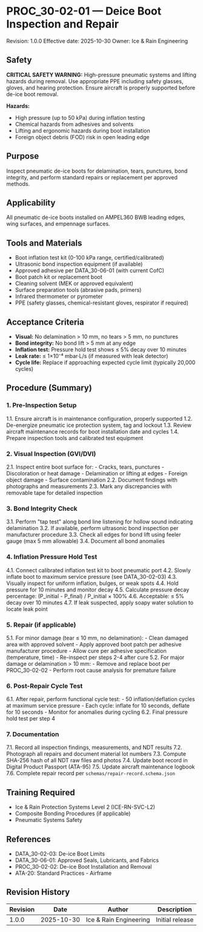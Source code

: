 # PROC_30-02-01 — Deice Boot Inspection and Repair
Revision: 1.0.0
Effective date: 2025-10-30
Owner: Ice & Rain Engineering

## Safety

**CRITICAL SAFETY WARNING:** High-pressure pneumatic systems and lifting hazards during removal. Use appropriate PPE including safety glasses, gloves, and hearing protection. Ensure aircraft is properly supported before de-ice boot removal.

**Hazards:**
- High pressure (up to 50 kPa) during inflation testing
- Chemical hazards from adhesives and solvents
- Lifting and ergonomic hazards during boot installation
- Foreign object debris (FOD) risk in open leading edge

## Purpose

Inspect pneumatic de-ice boots for delamination, tears, punctures, bond integrity, and perform standard repairs or replacement per approved methods.

## Applicability

All pneumatic de-ice boots installed on AMPEL360 BWB leading edges, wing surfaces, and empennage surfaces.

## Tools and Materials

- Boot inflation test kit (0-100 kPa range, certified/calibrated)
- Ultrasonic bond inspection equipment (if available)
- Approved adhesive per DATA_30-06-01 (with current CofC)
- Boot patch kit or replacement boot
- Cleaning solvent (MEK or approved equivalent)
- Surface preparation tools (abrasive pads, primers)
- Infrared thermometer or pyrometer
- PPE (safety glasses, chemical-resistant gloves, respirator if required)

## Acceptance Criteria

- **Visual:** No delamination > 10 mm, no tears > 5 mm, no punctures
- **Bond integrity:** No bond lift > 5 mm at any edge
- **Inflation test:** Pressure hold test shows ≤ 5% decay over 10 minutes
- **Leak rate:** ≤ 1×10⁻⁴ mbar·L/s (if measured with leak detector)
- **Cycle life:** Replace if approaching expected cycle limit (typically 20,000 cycles)

## Procedure (Summary)

### 1. Pre-Inspection Setup
1.1. Ensure aircraft is in maintenance configuration, properly supported
1.2. De-energize pneumatic ice protection system, tag and lockout
1.3. Review aircraft maintenance records for boot installation date and cycles
1.4. Prepare inspection tools and calibrated test equipment

### 2. Visual Inspection (GVI/DVI)
2.1. Inspect entire boot surface for:
     - Cracks, tears, punctures
     - Discoloration or heat damage
     - Delamination or lifting at edges
     - Foreign object damage
     - Surface contamination
2.2. Document findings with photographs and measurements
2.3. Mark any discrepancies with removable tape for detailed inspection

### 3. Bond Integrity Check
3.1. Perform "tap test" along bond line listening for hollow sound indicating delamination
3.2. If available, perform ultrasonic bond inspection per manufacturer procedure
3.3. Check all edges for bond lift using feeler gauge (max 5 mm allowable)
3.4. Document all bond anomalies

### 4. Inflation Pressure Hold Test
4.1. Connect calibrated inflation test kit to boot pneumatic port
4.2. Slowly inflate boot to maximum service pressure (see DATA_30-02-03)
4.3. Visually inspect for uniform inflation, bulges, or weak spots
4.4. Hold pressure for 10 minutes and monitor decay
4.5. Calculate pressure decay percentage: (P_initial - P_final) / P_initial × 100%
4.6. Acceptable: ≤ 5% decay over 10 minutes
4.7. If leak suspected, apply soapy water solution to locate leak point

### 5. Repair (if applicable)
5.1. For minor damage (tear ≤ 10 mm, no delamination):
     - Clean damaged area with approved solvent
     - Apply approved boot patch per adhesive manufacturer procedure
     - Allow cure per adhesive specification (temperature, time)
     - Re-inspect per steps 2-4 after cure
5.2. For major damage or delamination > 10 mm:
     - Remove and replace boot per PROC_30-02-02
     - Perform root cause analysis for premature failure

### 6. Post-Repair Cycle Test
6.1. After repair, perform functional cycle test:
     - 50 inflation/deflation cycles at maximum service pressure
     - Each cycle: inflate for 10 seconds, deflate for 10 seconds
     - Monitor for anomalies during cycling
6.2. Final pressure hold test per step 4

### 7. Documentation
7.1. Record all inspection findings, measurements, and NDT results
7.2. Photograph all repairs and document material lot numbers
7.3. Compute SHA-256 hash of all NDT raw files and photos
7.4. Update boot record in Digital Product Passport (ATA-95)
7.5. Update aircraft maintenance logbook
7.6. Complete repair record per `schemas/repair-record.schema.json`

## Training Required

- Ice & Rain Protection Systems Level 2 (ICE-RN-SVC-L2)
- Composite Bonding Procedures (if applicable)
- Pneumatic Systems Safety

## References

- DATA_30-02-03: De-ice Boot Limits
- DATA_30-06-01: Approved Seals, Lubricants, and Fabrics
- PROC_30-02-02: De-ice Boot Installation and Removal
- ATA-20: Standard Practices - Airframe

## Revision History

| Revision | Date       | Author                 | Description             |
|----------|------------|------------------------|-------------------------|
| 1.0.0    | 2025-10-30 | Ice & Rain Engineering | Initial release         |
